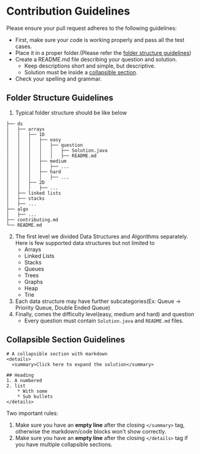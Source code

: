 # Contribution Guidelines

Please ensure your pull request adheres to the following guidelines:

- First, make sure your code is working properly and pass all the test cases.
- Place it in a proper folder.(Please refer the [folder structure guidelines](#folder-structure-guidelines))
- Create a README.md file describing your question and solution.
  - Keep descriptions short and simple, but descriptive.
  - Solution must be inside a [collapsible section](#collapsible-section-guidelines).
- Check your spelling and grammar.

## Folder Structure Guidelines
1. Typical folder structure should be like below
```
├── ds
│   ├── arrays
│   │   ├── 1D
│   │   │   ├── easy
│   │   │   │   ├── question
│   │   │   │   │   ├── Solution.java
│   │   │   │   │   ├── README.md
│   │   │   ├── medium
│   │   │   │   ├── ...
│   │   │   ├── hard
│   │   │   │   ├── ...
│   │   ├── 2D
│   │   │   ├── ...
│   ├── linked lists
│   ├── stacks
│   ├── ...
├── algo
│   ├── ...
├── contributing.md
└── README.md
```
2. The first level we divided Data Structures and Algorithms separately. Here is few supported data structures but not limited to
   - Arrays 
   - Linked Lists
   - Stacks
   - Queues
   - Trees
   - Graphs
   - Heap 
   - Trie
3. Each data structure may have further subcategories(Ex: Queue -> Priority Queue, Double Ended Queue)
4. Finally, comes the difficulty level(easy, medium and hard) and question
   - Every question must contain `Solution.java` and `README.md` files.

## Collapsible Section Guidelines

```
# A collapsible section with markdown
<details>
  <summary>Click here to expand the solution</summary>

## Heading
1. A numbered
2. list
    * With some
    * Sub bullets
</details>
```

Two important rules:
1. Make sure you have an **empty line** after the closing `</summary>` tag, otherwise the markdown/code blocks won't show correctly.
2. Make sure you have an **empty line** after the closing `</details>` tag if you have multiple collapsible sections.
